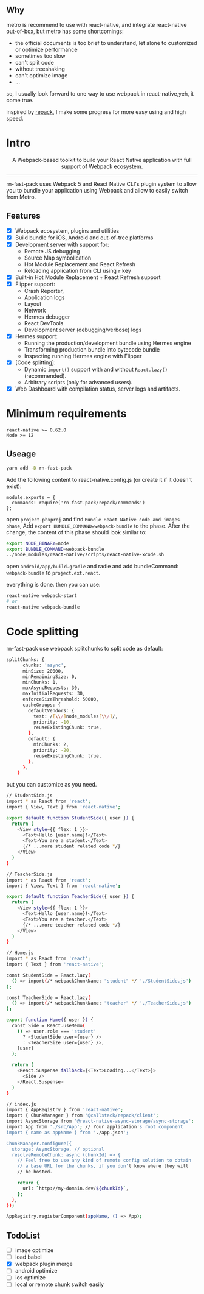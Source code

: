 ## Why

metro is recommend to use with react-native, and integrate react-native out-of-box, but metro has some shortcomings:

- the official documents is too brief to understand, let alone to customized or optimize performance
- sometimes too slow
- can't split code
- without treeshaking
- can't optimize image
- ...

so, I usually look forward to one way to use webpack in react-native,yeh, it come true.

inspired by [repack](https://github.com/callstack/repack), I make some progress for more easy using and high speed.

# Intro

<p align="center">
A Webpack-based toolkit to build your React Native application with full support of Webpack ecosystem.
</p>

---

rn-fast-pack uses Webpack 5 and React Native CLI's plugin system to allow you to bundle your application using Webpack and allow to easily switch from Metro.

## Features

- [x] Webpack ecosystem, plugins and utilities
- [x] Build bundle for iOS, Android and out-of-tree platforms
- [x] Development server with support for:
  - Remote JS debugging
  - Source Map symbolication
  - Hot Module Replacement and React Refresh
  - Reloading application from CLI using `r` key
- [x] Built-in Hot Module Replacement + React Refresh support
- [x] Flipper support:
  - Crash Reporter,
  - Application logs
  - Layout
  - Network
  - Hermes debugger
  - React DevTools
  - Development server (debugging/verbose) logs
- [x] Hermes support:
  - Running the production/development bundle using Hermes engine
  - Transforming production bundle into bytecode bundle
  - Inspecting running Hermes engine with Flipper
- [x] [Code splitting]:
  - Dynamic `import()` support with and without `React.lazy()` (recommended).
  - Arbitrary scripts (only for advanced users).
- [x] Web Dashboard with compilation status, server logs and artifacts.

# Minimum requirements

```
react-native >= 0.62.0
Node >= 12
```

## Useage

```sh
yarn add -D rn-fast-pack
```

Add the following content to react-native.config.js (or create it if it doesn't exist):

```
module.exports = {
  commands: require('rn-fast-pack/repack/commands')
};
```

open `project.pbxproj` and find `Bundle React Native code and images phase`, Add `export BUNDLE_COMMAND=webpack-bundle` to the phase.
After the change, the content of this phase should look similar to:

```sh
export NODE_BINARY=node
export BUNDLE_COMMAND=webpack-bundle
../node_modules/react-native/scripts/react-native-xcode.sh
```

open `android/app/build.gradle` and radle and add bundleCommand: `webpack-bundle` to `project.ext.react`.

everything is done. then you can use:

```sh
react-native webpack-start
# or
react-native webpack-bundle
```

# Code splitting

rn-fast-pack use webpack splitchunks to split code as default:

```sh
splitChunks: {
      chunks: 'async',
      minSize: 20000,
      minRemainingSize: 0,
      minChunks: 1,
      maxAsyncRequests: 30,
      maxInitialRequests: 30,
      enforceSizeThreshold: 50000,
      cacheGroups: {
        defaultVendors: {
          test: /[\\/]node_modules[\\/]/,
          priority: -10,
          reuseExistingChunk: true,
        },
        default: {
          minChunks: 2,
          priority: -20,
          reuseExistingChunk: true,
        },
      },
    }
```

but you can customize as you need.

```sh
// StudentSide.js
import * as React from 'react';
import { View, Text } from 'react-native';

export default function StudentSide({ user }) {
  return (
    <View style={{ flex: 1 }}>
      <Text>Hello {user.name}!</Text>
      <Text>You are a student.</Text>
      {/* ...more student related code */}
    </View>
  )
}
```

```sh
// TeacherSide.js
import * as React from 'react';
import { View, Text } from 'react-native';

export default function TeacherSide({ user }) {
  return (
    <View style={{ flex: 1 }}>
      <Text>Hello {user.name}!</Text>
      <Text>You are a teacher.</Text>
      {/* ...more teacher related code */}
    </View>
  )
}
```

```sh
// Home.js
import * as React from 'react';
import { Text } from 'react-native';

const StudentSide = React.lazy(
  () => import(/* webpackChunkName: "student" */ './StudentSide.js')
);

const TeacherSide = React.lazy(
  () => import(/* webpackChunkName: "teacher" */ './TeacherSide.js')
);

export function Home({ user }) {
  const Side = React.useMemo(
    () => user.role === 'student'
      ? <StudentSide user={user} />
      : <TeacherSize user={user} />,
    [user]
  );

  return (
    <React.Suspense fallback={<Text>Loading...</Text>}>
      <Side />
    </React.Suspense>
  )
}
```

```sh
// index.js
import { AppRegistry } from 'react-native';
import { ChunkManager } from '@callstack/repack/client';
import AsyncStorage from '@react-native-async-storage/async-storage';
import App from './src/App'; // Your application's root component
import { name as appName } from './app.json';

ChunkManager.configure({
  storage: AsyncStorage, // optional
  resolveRemoteChunk: async (chunkId) => {
    // Feel free to use any kind of remote config solution to obtain
    // a base URL for the chunks, if you don't know where they will
    // be hosted.

    return {
      url: `http://my-domain.dev/${chunkId}`,
    };
  },
});

AppRegistry.registerComponent(appName, () => App);
```

## TodoList

- [ ] image optimize
- [ ] load babel
- [x] webpack plugin merge
- [ ] android optimize
- [ ] ios optimize
- [ ] local or remote chunk switch easily
